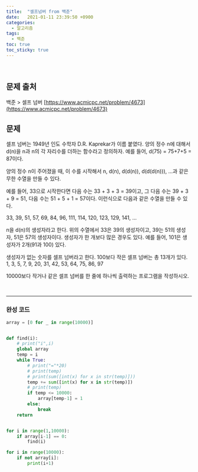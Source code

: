 ```yaml
---
title:  "셀프넘버 from 백준"
date:   2021-01-11 23:39:50 +0900
categories: 
  - 알고리즘
tags:
  - 백준
toc: true
toc_sticky: true
---
```


<br>

## 문제 출처

백준 > 셀프 넘버
[https://www.acmicpc.net/problem/4673](https://www.acmicpc.net/problem/4673)
<br>

## 문제

셀프 넘버는 1949년 인도 수학자 D.R. Kaprekar가 이름 붙였다. 양의 정수 n에 대해서 d(n)을 n과 n의 각 자리수를 더하는 함수라고 정의하자. 예를 들어, d(75) = 75+7+5 = 87이다.

양의 정수 n이 주어졌을 때, 이 수를 시작해서 n, d(n), d(d(n)), d(d(d(n))), ...과 같은 무한 수열을 만들 수 있다. 

예를 들어, 33으로 시작한다면 다음 수는 33 + 3 + 3 = 39이고, 그 다음 수는 39 + 3 + 9 = 51, 다음 수는 51 + 5 + 1 = 57이다. 이런식으로 다음과 같은 수열을 만들 수 있다.

33, 39, 51, 57, 69, 84, 96, 111, 114, 120, 123, 129, 141, ...

n을 d(n)의 생성자라고 한다. 위의 수열에서 33은 39의 생성자이고, 39는 51의 생성자, 51은 57의 생성자이다. 생성자가 한 개보다 많은 경우도 있다. 예를 들어, 101은 생성자가 2개(91과 100) 있다. 

생성자가 없는 숫자를 셀프 넘버라고 한다. 100보다 작은 셀프 넘버는 총 13개가 있다. 1, 3, 5, 7, 9, 20, 31, 42, 53, 64, 75, 86, 97

10000보다 작거나 같은 셀프 넘버를 한 줄에 하나씩 출력하는 프로그램을 작성하시오.

<br>

---

### 완성 코드

```python
array = [0 for _ in range(10000)]


def find(i):
    # print("i",i)
    global array
    temp = i
    while True:
        # print("="*20)
        # print(temp)
        # print(sum([int(x) for x in str(temp)]))
        temp += sum([int(x) for x in str(temp)])
        # print(temp)
        if temp <= 10000:
            array[temp-1] = 1
        else:
            break
    return


for i in range(1,10000):
    if array[i-1] == 0:
        find(i)

for i in range(10000):
    if not array[i]:
        print(i+1)
```
